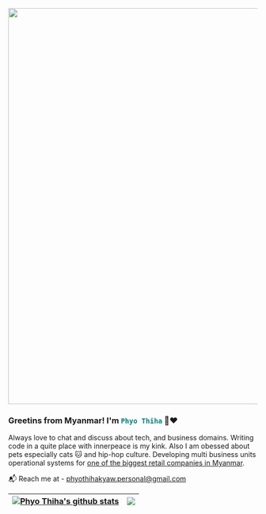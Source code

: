 <img src="https://th.bing.com/th/id/R.e0037e5b030d948bb2f7ca0604899b8b?rik=1q83Y8ja0ao8jg&pid=ImgRaw&r=0" width="800">

### Greetins from Myanmar! I'm <code><font color="teal">Phyo Thiha</font></code> :wave::heart:
Always love to chat and discuss about tech, and business domains. Writing code in a quite place with innerpeace is my kink. Also I am obessed about pets especially cats :cat: and hip-hop culture. Developing multi business units operational systems for [one of the biggest retail companies in Myanmar](https://cityholdings.com.mm/companies).

:mailbox_with_mail: Reach me at - phyothihakyaw.personal@gmail.com

| <a href="https://github.com/phyothihakyaw/github-readme-stats"><img align="center" src="https://github-readme-stats.vercel.app/api?username=phyothihakyaw&show_icons=true&include_all_commits=true&theme=buefy&hide_border=true" alt="Phyo Thiha's github stats" /></a> | <a href="https://github.com/phyothihakyaw/github-readme-stats"><img align="center" src="https://github-readme-stats.vercel.app/api/top-langs/?username=phyothihakyaw&layout=compact&theme=buefy&hide_border=true" /></a> |
| ------------- | ------------- |

<!--
**phyothihakyaw/phyothihakyaw** is a ✨ _special_ ✨ repository because its `README.md` (this file) appears on your GitHub profile.

Here are some ideas to get you started:

- 🔭 I’m currently working on ...
- 🌱 I’m currently learning ...
- 👯 I’m looking to collaborate on ...
- 🤔 I’m looking for help with ...
- 💬 Ask me about ...
- 📫 How to reach me: ...
- 😄 Pronouns: ...
- ⚡ Fun fact: ...
-->
